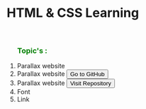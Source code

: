 # HTML & CSS Learning 
<br>
<ol><h3 style="color: Green">Topic's :</h3>
    <li herf="https://github.com/swapnilpatil0655/Learnings/tree/main/HTML%20%26%20CSS/Parallax%20website">Parallax website</li>
    <li>
            Parallax website
            <button onclick="window.location.href='https://github.com/swapnilpatil0655/Learnings/tree/main/HTML%20%26%20CSS/Parallax%20website'">Go to GitHub</button>
        </li>
    <li>
            Parallax website
            <a href="https://github.com/swapnilpatil0655/Learnings/tree/main/HTML%20%26%20CSS/Parallax%20website" target="_blank">
                <button>Visit Repository</button>
            </a>
        </li>
    <li>Font</li>
    <li>Link</li>
</ol>

